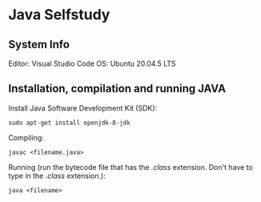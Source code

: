 # Java Selfstudy
## System Info
Editor: Visual Studio Code
OS: Ubuntu 20.04.5 LTS

## Installation, compilation and running JAVA
Install Java Software Development Kit (SDK):
```terminal
sudo apt-get install openjdk-8-jdk
```

Compiling:
```terminal
javac <filename.java>
```

Running (run the bytecode file that has the _.class_ extension. Don't have to type in the _.class_ extension.):
```terminal
java <filename>
```